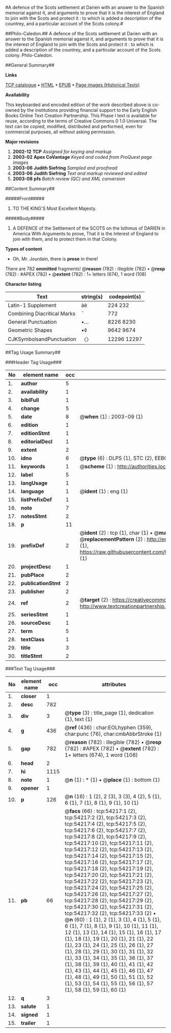 #A defence of the Scots settlement at Darien with an answer to the Spanish memorial against it, and arguments to prove that it is the interest of England to join with the Scots and protect it : to which is added a description of the countrey, and a particular account of the Scots colony.#

##Philo-Caledon.##
A defence of the Scots settlement at Darien with an answer to the Spanish memorial against it, and arguments to prove that it is the interest of England to join with the Scots and protect it : to which is added a description of the countrey, and a particular account of the Scots colony.
Philo-Caledon.

##General Summary##

**Links**

[TCP catalogue](http://www.ota.ox.ac.uk/tcp/)  • 
[HTML](http://tei.it.ox.ac.uk/tcp/Texts-HTML/free/A40/A40373.html)  • 
[EPUB](http://tei.it.ox.ac.uk/tcp/Texts-EPUB/free/A40/A40373.epub) • 
[Page images (Historical Texts)](https://data.historicaltexts.jisc.ac.uk/view?pubId=eebo-12112069e&pageId=eebo-12112069e-54217-1)

**Availability**

This keyboarded and encoded edition of the
	       work described above is co-owned by the institutions
	       providing financial support to the Early English Books
	       Online Text Creation Partnership. This Phase I text is
	       available for reuse, according to the terms of Creative
	       Commons 0 1.0 Universal. The text can be copied,
	       modified, distributed and performed, even for
	       commercial purposes, all without asking permission.

**Major revisions**

1. __2002-12__ __TCP__ *Assigned for keying and markup*
1. __2003-02__ __Apex CoVantage__ *Keyed and coded from ProQuest page images*
1. __2003-06__ __Judith Siefring__ *Sampled and proofread*
1. __2003-06__ __Judith Siefring__ *Text and markup reviewed and edited*
1. __2003-08__ __pfs__ *Batch review (QC) and XML conversion*

##Content Summary##

#####Front#####

1. TO THE KING'S Most Excellent Majesty.

#####Body#####

1. A DEFENCE of the Settlement of the SCOTS on the Isthmus of DARIEN in America With Arguments to prove, That it is the Interest of England to join with them, and to protect them in that Colony.

**Types of content**

  * Oh, Mr. Jourdain, there is **prose** in there!

There are 782 **ommitted** fragments! 
 @__reason__ (782) : illegible (782)  •  @__resp__ (782) : #APEX (782)  •  @__extent__ (782) : 1+ letters (674), 1 word (108)

**Character listing**


|Text|string(s)|codepoint(s)|
|---|---|---|
|Latin-1 Supplement|àè|224 232|
|Combining             Diacritical Marks|̄|772|
|General Punctuation|•…|8226 8230|
|Geometric Shapes|▪◊|9642 9674|
|CJKSymbolsandPunctuation|〈〉|12296 12297|

##Tag Usage Summary##

###Header Tag Usage###

|No|element name|occ|attributes|
|---|---|---|---|
|1.|__author__|5||
|2.|__availability__|1||
|3.|__biblFull__|1||
|4.|__change__|5||
|5.|__date__|8| @__when__ (1) : 2003-09 (1)|
|6.|__edition__|1||
|7.|__editionStmt__|1||
|8.|__editorialDecl__|1||
|9.|__extent__|2||
|10.|__idno__|6| @__type__ (6) : DLPS (1), STC (2), EEBO-CITATION (1), OCLC (1), VID (1)|
|11.|__keywords__|1| @__scheme__ (1) : http://authorities.loc.gov/ (1)|
|12.|__label__|5||
|13.|__langUsage__|1||
|14.|__language__|1| @__ident__ (1) : eng (1)|
|15.|__listPrefixDef__|1||
|16.|__note__|7||
|17.|__notesStmt__|2||
|18.|__p__|11||
|19.|__prefixDef__|2| @__ident__ (2) : tcp (1), char (1)  •  @__matchPattern__ (2) : ([0-9\-]+):([0-9IVX]+) (1), (.+) (1)  •  @__replacementPattern__ (2) : http://eebo.chadwyck.com/downloadtiff?vid=$1&page=$2 (1), https://raw.githubusercontent.com/textcreationpartnership/Texts/master/tcpchars.xml#$1 (1)|
|20.|__projectDesc__|1||
|21.|__pubPlace__|2||
|22.|__publicationStmt__|2||
|23.|__publisher__|2||
|24.|__ref__|2| @__target__ (2) : https://creativecommons.org/publicdomain/zero/1.0/ (1), http://www.textcreationpartnership.org/docs/. (1)|
|25.|__seriesStmt__|1||
|26.|__sourceDesc__|1||
|27.|__term__|5||
|28.|__textClass__|1||
|29.|__title__|3||
|30.|__titleStmt__|2||


###Text Tag Usage###

|No|element name|occ|attributes|
|---|---|---|---|
|1.|__closer__|1||
|2.|__desc__|782||
|3.|__div__|3| @__type__ (3) : title_page (1), dedication (1), text (1)|
|4.|__g__|436| @__ref__ (436) : char:EOLhyphen (359), char:punc (76), char:cmbAbbrStroke (1)|
|5.|__gap__|782| @__reason__ (782) : illegible (782)  •  @__resp__ (782) : #APEX (782)  •  @__extent__ (782) : 1+ letters (674), 1 word (108)|
|6.|__head__|2||
|7.|__hi__|1115||
|8.|__note__|1| @__n__ (1) : * (1)  •  @__place__ (1) : bottom (1)|
|9.|__opener__|1||
|10.|__p__|126| @__n__ (16) : 1 (2), 2 (3), 3 (3), 4 (2), 5 (1), 6 (1), 7 (1), 8 (1), 9 (1), 10 (1)|
|11.|__pb__|66| @__facs__ (66) : tcp:54217:1 (2), tcp:54217:2 (2), tcp:54217:3 (2), tcp:54217:4 (2), tcp:54217:5 (2), tcp:54217:6 (2), tcp:54217:7 (2), tcp:54217:8 (2), tcp:54217:9 (2), tcp:54217:10 (2), tcp:54217:11 (2), tcp:54217:12 (2), tcp:54217:13 (2), tcp:54217:14 (2), tcp:54217:15 (2), tcp:54217:16 (2), tcp:54217:17 (2), tcp:54217:18 (2), tcp:54217:19 (2), tcp:54217:20 (2), tcp:54217:21 (2), tcp:54217:22 (2), tcp:54217:23 (2), tcp:54217:24 (2), tcp:54217:25 (2), tcp:54217:26 (2), tcp:54217:27 (2), tcp:54217:28 (2), tcp:54217:29 (2), tcp:54217:30 (2), tcp:54217:31 (2), tcp:54217:32 (2), tcp:54217:33 (2)  •  @__n__ (60) : 1 (1), 2 (1), 3 (1), 4 (1), 5 (1), 6 (1), 7 (1), 8 (1), 9 (1), 10 (1), 11 (1), 12 (1), 13 (1), 14 (1), 15 (1), 16 (1), 17 (1), 18 (1), 19 (1), 20 (1), 21 (1), 22 (1), 23 (1), 24 (1), 25 (1), 26 (1), 27 (1), 28 (1), 29 (1), 30 (1), 31 (1), 32 (1), 33 (1), 34 (1), 35 (1), 36 (1), 37 (1), 38 (1), 39 (1), 40 (1), 41 (1), 42 (1), 43 (1), 44 (1), 45 (1), 46 (1), 47 (1), 48 (1), 49 (1), 50 (1), 51 (1), 52 (1), 53 (1), 54 (1), 55 (1), 56 (1), 57 (1), 58 (1), 59 (1), 60 (1)|
|12.|__q__|3||
|13.|__salute__|1||
|14.|__signed__|1||
|15.|__trailer__|1||
